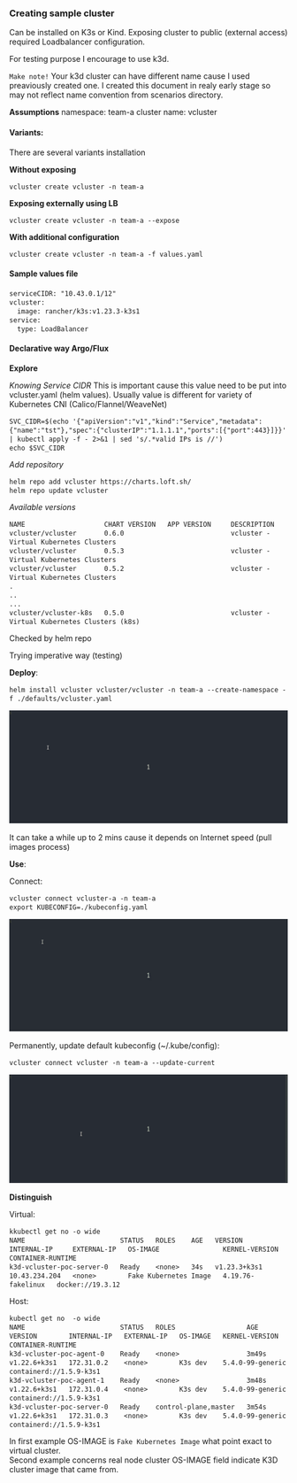 ### Creating sample cluster
Can be installed on K3s or Kind. Exposing cluster to
public (external access) required Loadbalancer configuration.

For testing purpose I encourage to use k3d.

`Make note!`
Your k3d cluster can have different name cause I used preaviously created one.
I created this document in realy early stage so may not reflect name convention from
scenarios directory. 


**Assumptions**
namespace:    team-a
cluster name: vcluster

#### Variants:
There are several variants installation

**Without exposing**
```
vcluster create vcluster -n team-a
```

**Exposing externally using LB**
```
vcluster create vcluster -n team-a --expose
```


**With additional configuration**
```
vcluster create vcluster -n team-a -f values.yaml
```

#### Sample values file
```
serviceCIDR: "10.43.0.1/12"
vcluster:
  image: rancher/k3s:v1.23.3-k3s1   
service:
  type: LoadBalancer
```

#### Declarative way Argo/Flux

**Explore**

*Knowing Service CIDR*
This is important cause this value need to be put into vcluster.yaml (helm values).
Usually value is different for variety of Kubernetes CNI (Calico/Flannel/WeaveNet)

```
SVC_CIDR=$(echo '{"apiVersion":"v1","kind":"Service","metadata":{"name":"tst"},"spec":{"clusterIP":"1.1.1.1","ports":[{"port":443}]}}' | kubectl apply -f - 2>&1 | sed 's/.*valid IPs is //')
echo $SVC_CIDR 
```

*Add repository*

```
helm repo add vcluster https://charts.loft.sh/
helm repo update vcluster
```

*Available versions*
```
NAME                    CHART VERSION   APP VERSION     DESCRIPTION                                 
vcluster/vcluster       0.6.0                           vcluster - Virtual Kubernetes Clusters      
vcluster/vcluster       0.5.3                           vcluster - Virtual Kubernetes Clusters      
vcluster/vcluster       0.5.2                           vcluster - Virtual Kubernetes Clusters      
.
..
...
vcluster/vcluster-k8s   0.5.0                           vcluster - Virtual Kubernetes Clusters (k8s)
``` 

Checked by helm repo 

Trying imperative way (testing)

**Deploy**:
```
helm install vcluster vcluster/vcluster -n team-a --create-namespace -f ./defaults/vcluster.yaml
```

![vcluster-a spinup](../doc/images/vcluster-a-install.gif)

It can take a while up to 2 mins cause it depends on Internet speed (pull images process)


**Use**:

Connect:
```
vcluster connect vcluster-a -n team-a
export KUBECONFIG=./kubeconfig.yaml
```
![vcluster-a spinup](../doc/images/vcluster-a-connect.gif)

Permanently, update default kubeconfig (~/.kube/config):
```
vcluster connect vcluster -n team-a --update-current
```
![vcluster-a spinup](../doc/images/vcluster-a-update-current.gif)

**Distinguish**

Virtual:
```
kkubectl get no -o wide
NAME                        STATUS   ROLES    AGE   VERSION        INTERNAL-IP     EXTERNAL-IP   OS-IMAGE                KERNEL-VERSION      CONTAINER-RUNTIME
k3d-vcluster-poc-server-0   Ready    <none>   34s   v1.23.3+k3s1   10.43.234.204   <none>        Fake Kubernetes Image   4.19.76-fakelinux   docker://19.3.12
```

Host:
```
kubectl get no  -o wide
NAME                        STATUS   ROLES                  AGE     VERSION        INTERNAL-IP   EXTERNAL-IP   OS-IMAGE   KERNEL-VERSION     CONTAINER-RUNTIME
k3d-vcluster-poc-agent-0    Ready    <none>                 3m49s   v1.22.6+k3s1   172.31.0.2    <none>        K3s dev    5.4.0-99-generic   containerd://1.5.9-k3s1
k3d-vcluster-poc-agent-1    Ready    <none>                 3m48s   v1.22.6+k3s1   172.31.0.4    <none>        K3s dev    5.4.0-99-generic   containerd://1.5.9-k3s1
k3d-vcluster-poc-server-0   Ready    control-plane,master   3m54s   v1.22.6+k3s1   172.31.0.3    <none>        K3s dev    5.4.0-99-generic   containerd://1.5.9-k3s1
```

In first example OS-IMAGE is `Fake Kubernetes Image` what point exact to virtual cluster.
<br/>
Second example concerns real node cluster OS-IMAGE field indicate K3D cluster image that came from.
